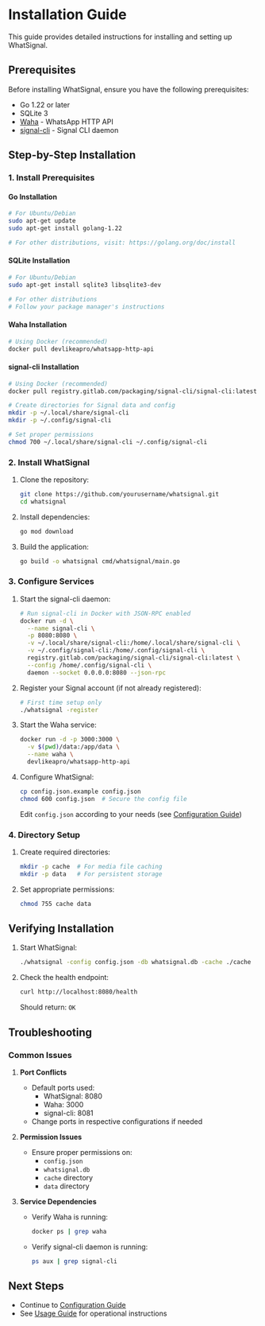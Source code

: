 # Installation Guide

This guide provides detailed instructions for installing and setting up WhatSignal.

## Prerequisites

Before installing WhatSignal, ensure you have the following prerequisites:

- Go 1.22 or later
- SQLite 3
- [Waha](https://github.com/devlikeapro/waha) - WhatsApp HTTP API
- [signal-cli](https://github.com/AsamK/signal-cli) - Signal CLI daemon

## Step-by-Step Installation

### 1. Install Prerequisites

#### Go Installation
```bash
# For Ubuntu/Debian
sudo apt-get update
sudo apt-get install golang-1.22

# For other distributions, visit: https://golang.org/doc/install
```

#### SQLite Installation
```bash
# For Ubuntu/Debian
sudo apt-get install sqlite3 libsqlite3-dev

# For other distributions
# Follow your package manager's instructions
```

#### Waha Installation
```bash
# Using Docker (recommended)
docker pull devlikeapro/whatsapp-http-api
```

#### signal-cli Installation
```bash
# Using Docker (recommended)
docker pull registry.gitlab.com/packaging/signal-cli/signal-cli:latest

# Create directories for Signal data and config
mkdir -p ~/.local/share/signal-cli
mkdir -p ~/.config/signal-cli

# Set proper permissions
chmod 700 ~/.local/share/signal-cli ~/.config/signal-cli
```

### 2. Install WhatSignal

1. Clone the repository:
   ```bash
   git clone https://github.com/yourusername/whatsignal.git
   cd whatsignal
   ```

2. Install dependencies:
   ```bash
   go mod download
   ```

3. Build the application:
   ```bash
   go build -o whatsignal cmd/whatsignal/main.go
   ```

### 3. Configure Services

1. Start the signal-cli daemon:
   ```bash
   # Run signal-cli in Docker with JSON-RPC enabled
   docker run -d \
     --name signal-cli \
     -p 8080:8080 \
     -v ~/.local/share/signal-cli:/home/.local/share/signal-cli \
     -v ~/.config/signal-cli:/home/.config/signal-cli \
     registry.gitlab.com/packaging/signal-cli/signal-cli:latest \
     --config /home/.config/signal-cli \
     daemon --socket 0.0.0.0:8080 --json-rpc
   ```

2. Register your Signal account (if not already registered):
   ```bash
   # First time setup only
   ./whatsignal -register
   ```

3. Start the Waha service:
   ```bash
   docker run -d -p 3000:3000 \
     -v $(pwd)/data:/app/data \
     --name waha \
     devlikeapro/whatsapp-http-api
   ```

3. Configure WhatSignal:
   ```bash
   cp config.json.example config.json
   chmod 600 config.json  # Secure the config file
   ```
   Edit `config.json` according to your needs (see [Configuration Guide](03-configuration.md))

### 4. Directory Setup

1. Create required directories:
   ```bash
   mkdir -p cache  # For media file caching
   mkdir -p data   # For persistent storage
   ```

2. Set appropriate permissions:
   ```bash
   chmod 755 cache data
   ```

## Verifying Installation

1. Start WhatSignal:
   ```bash
   ./whatsignal -config config.json -db whatsignal.db -cache ./cache
   ```

2. Check the health endpoint:
   ```bash
   curl http://localhost:8080/health
   ```
   Should return: `OK`

## Troubleshooting

### Common Issues

1. **Port Conflicts**
   - Default ports used:
     - WhatSignal: 8080
     - Waha: 3000
     - signal-cli: 8081
   - Change ports in respective configurations if needed

2. **Permission Issues**
   - Ensure proper permissions on:
     - `config.json`
     - `whatsignal.db`
     - `cache` directory
     - `data` directory

3. **Service Dependencies**
   - Verify Waha is running:
     ```bash
     docker ps | grep waha
     ```
   - Verify signal-cli daemon is running:
     ```bash
     ps aux | grep signal-cli
     ```

## Next Steps

- Continue to [Configuration Guide](03-configuration.md)
- See [Usage Guide](04-usage.md) for operational instructions 